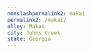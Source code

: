 ```yaml
---
﻿nonslashpermalink2: makai
permalink2: /makai/
alley: Makai
city: Johns Creek
state: Georgia
---
```

